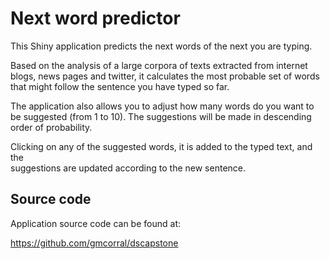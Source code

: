 # Next word predictor

This Shiny application predicts the next words of the next you are typing.

Based on the analysis of a large corpora of texts extracted from internet blogs, 
news pages and twitter, it calculates the most probable set of words that might 
follow the sentence you have typed so far.

The application also allows you to adjust how many words do you want to be suggested 
(from 1 to 10). The suggestions will be made in descending order of probability.

Clicking on any of the suggested words, it is added to the typed text, and the  
suggestions are updated according to the new sentence.

## Source code

Application source code can be found at:

https://github.com/gmcorral/dscapstone

